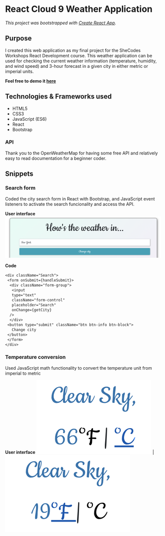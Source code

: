 # React Cloud 9 Weather Application

*This project was bootstrapped with [Create React App](https://github.com/facebook/create-react-app).*

## Purpose 

I created this web application as my final project for the SheCodes Workshops React Development course. This weather application can be used for checking the current weather information (temperature, humidity, and wind speed) and 3-hour forecast in a given city in either metric or imperial units.

**Feel free to demo it [here](https://zealous-babbage-d06cf3.netlify.app)**

## Technologies & Frameworks used

- HTML5
- CSS3
- JavaScript (ES6)
- React
- Bootstrap 

### API 

Thank you to the OpenWeatherMap for having some free API and relatively easy to read documentation for a beginner coder.

## Snippets

### Search form
Coded the city search form in React with Bootstrap, and JavaScript event listeners to activate the search funcionality and access the API.

**User interface**
![Image](city-search.png?raw=true)

**Code**
```
<div className="Search">
 <form onSubmit={handleSubmit}>
  <div className="form-group">
   <input
   type="text"
   className="form-control"
   placeholder="Search"
   onChange={getCity}
  />
  </div>
 <button type="submit" className="btn btn-info btn-block">
   Change city
 </button>
 </form>
</div>
```

### Temperature conversion
Used JavaScript math functionality to convert the temperature unit from imperial to metric

**User interface**
![Image](farenheit.png?raw=true) | ![Image](celsius.png?raw=true)
